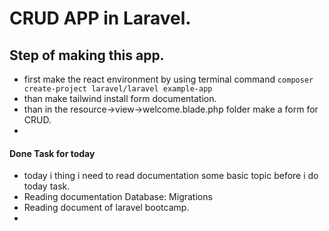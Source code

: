 # CRUD APP in Laravel.

## Step of making this app.

-   first make the react environment by using terminal command `composer create-project laravel/laravel example-app`
-   than make tailwind install form documentation.
-   than in the resource->view->welcome.blade.php folder make a form for CRUD.
-

#### Done Task for today

-   today i thing i need to read documentation some basic topic before i do today task.
-   Reading documentation Database: Migrations
-   Reading document of laravel bootcamp.
-
